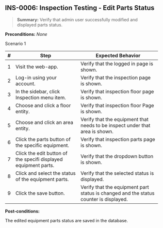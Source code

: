 ## **INS-0006:** Inspection Testing - Edit Parts Status  

> **Summary:** Verify that admin user successfully modified and displayed parts status.  <br>

**Preconditions:** _None_  

Scenario 1 

 | \# | Step | Expected Behavior | 
 |----|------|-------------------| 
 |  1 |  Visit the web-app.    | Verify that the logged in page is shown.   | 
 |  2 |  Log-in using your account.   | Verify that the inspection page is shown.   | 
 |  3 |  In the sidebar, click Inspection menu item.   | Verify that inspection floor page is shown.  | 
 |  4 |  Choose and click a floor entity.  | Verify that inspection floor Page is shown.  |
 |  5 |  Choose and click an area entity.  | Verify that the equipment that needs to be inspect under that area is shown.  |
 |  6 |  Click the parts button of the specific equipment.  | Verify that inspection parts page is shown.  |
 |  7 |  Click the edit button of the specifi displayed equipment parts.  | Verify that the dropdown button is shown.  |
 |  8 |  Click and select the status of the equipment parts.  | Verify that the selected status is displayed. |
 |  9 |  Click the save button. | Verify that the equipment part status is changed and the status counter is displayed. |
 
**Post-conditions:**  

The edited equipment parts status are saved in the database.
